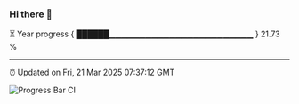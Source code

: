 ### Hi there 👋

⏳ Year progress { ██████▁▁▁▁▁▁▁▁▁▁▁▁▁▁▁▁▁▁▁▁▁▁▁▁ } 21.73 %

---

⏰ Updated on Fri, 21 Mar 2025 07:37:12 GMT

![Progress Bar CI](https://github.com/IshwaranRudhara/GIT-ACTION/workflows/Progress%20Bar%20CI/badge.svg)
